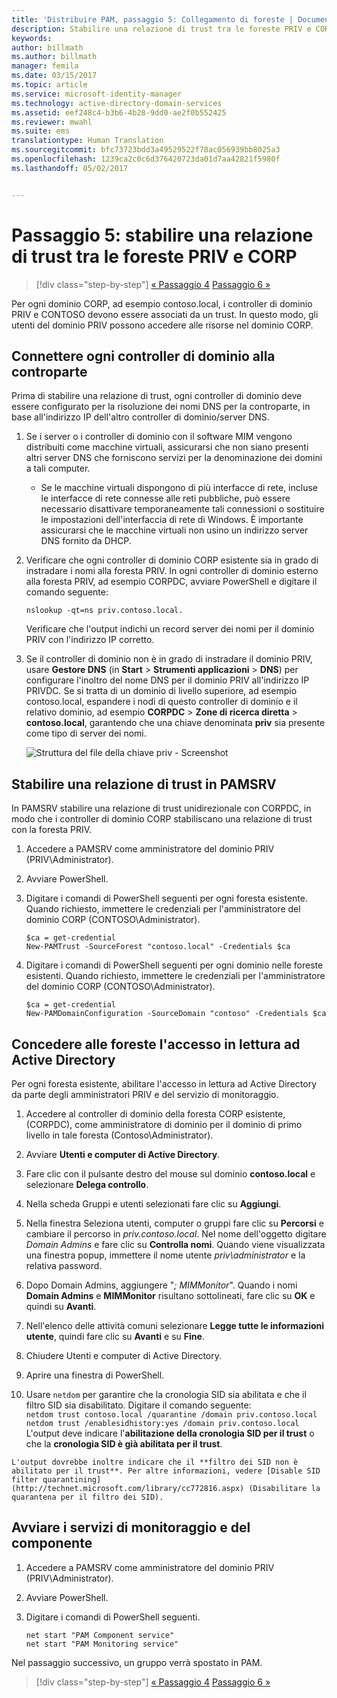 ```yaml
---
title: 'Distribuire PAM, passaggio 5: Collegamento di foreste | Documentazione Microsoft'
description: Stabilire una relazione di trust tra le foreste PRIV e CORP in modo che gli utenti con privilegi nella foresta PRIV possano accedere alle risorse CORP.
keywords: 
author: billmath
ms.author: billmath
manager: femila
ms.date: 03/15/2017
ms.topic: article
ms.service: microsoft-identity-manager
ms.technology: active-directory-domain-services
ms.assetid: eef248c4-b3b6-4b28-9dd0-ae2f0b552425
ms.reviewer: mwahl
ms.suite: ems
translationtype: Human Translation
ms.sourcegitcommit: bfc73723bdd3a49529522f78ac056939bb8025a3
ms.openlocfilehash: 1239ca2c0c6d376420723da01d7aa42821f5980f
ms.lasthandoff: 05/02/2017


---
```


# <a name="step-5--establish-trust-between-priv-and-corp-forests"></a>Passaggio 5: stabilire una relazione di trust tra le foreste PRIV e CORP

>[!div class="step-by-step"]
[« Passaggio 4](step-4-install-mim-components-on-pam-server.md)
[Passaggio 6 »](step-6-transition-group-to-pam.md)


Per ogni dominio CORP, ad esempio contoso.local, i controller di dominio PRIV e CONTOSO devono essere associati da un trust. In questo modo, gli utenti del dominio PRIV possono accedere alle risorse nel dominio CORP.

## <a name="connect-each-domain-controller-to-its-counterpart"></a>Connettere ogni controller di dominio alla controparte

Prima di stabilire una relazione di trust, ogni controller di dominio deve essere configurato per la risoluzione dei nomi DNS per la controparte, in base all'indirizzo IP dell'altro controller di dominio/server DNS.

1.  Se i server o i controller di dominio con il software MIM vengono distribuiti come macchine virtuali, assicurarsi che non siano presenti altri server DNS che forniscono servizi per la denominazione dei domini a tali computer.
    - Se le macchine virtuali dispongono di più interfacce di rete, incluse le interfacce di rete connesse alle reti pubbliche, può essere necessario disattivare temporaneamente tali connessioni o sostituire le impostazioni dell'interfaccia di rete di Windows. È importante assicurarsi che le macchine virtuali non usino un indirizzo server DNS fornito da DHCP.

2.  Verificare che ogni controller di dominio CORP esistente sia in grado di instradare i nomi alla foresta PRIV. In ogni controller di dominio esterno alla foresta PRIV, ad esempio CORPDC, avviare PowerShell e digitare il comando seguente:

    ```
    nslookup -qt=ns priv.contoso.local.
    ```
    Verificare che l'output indichi un record server dei nomi per il dominio PRIV con l'indirizzo IP corretto.

3.  Se il controller di dominio non è in grado di instradare il dominio PRIV, usare **Gestore DNS** (in **Start** > **Strumenti applicazioni** > **DNS**) per configurare l'inoltro del nome DNS per il dominio PRIV all'indirizzo IP PRIVDC. Se si tratta di un dominio di livello superiore, ad esempio contoso.local, espandere i nodi di questo controller di dominio e il relativo dominio, ad esempio **CORPDC** > **Zone di ricerca diretta** > **contoso.local**, garantendo che una chiave denominata **priv** sia presente come tipo di server dei nomi.

    ![Struttura del file della chiave priv - Screenshot](./media/PAM_GS_DNS_Manager.png)

## <a name="establish-trust-on-pamsrv"></a>Stabilire una relazione di trust in PAMSRV

In PAMSRV stabilire una relazione di trust unidirezionale con CORPDC, in modo che i controller di dominio CORP stabiliscano una relazione di trust con la foresta PRIV.

1. Accedere a PAMSRV come amministratore del dominio PRIV (PRIV\Administrator).

2.  Avviare PowerShell.

3.  Digitare i comandi di PowerShell seguenti per ogni foresta esistente. Quando richiesto, immettere le credenziali per l'amministratore del dominio CORP (CONTOSO\Administrator).

    ```
    $ca = get-credential
    New-PAMTrust -SourceForest "contoso.local" -Credentials $ca
    ```

4.  Digitare i comandi di PowerShell seguenti per ogni dominio nelle foreste esistenti. Quando richiesto, immettere le credenziali per l'amministratore del dominio CORP (CONTOSO\Administrator).

    ```
    $ca = get-credential
    New-PAMDomainConfiguration -SourceDomain "contoso" -Credentials $ca
    ```

## <a name="give-forests-read-access-to-active-directory"></a>Concedere alle foreste l'accesso in lettura ad Active Directory

Per ogni foresta esistente, abilitare l'accesso in lettura ad Active Directory da parte degli amministratori PRIV e del servizio di monitoraggio.

1.  Accedere al controller di dominio della foresta CORP esistente, (CORPDC), come amministratore di dominio per il dominio di primo livello in tale foresta (Contoso\Administrator).  
2.  Avviare **Utenti e computer di Active Directory**.  
3.  Fare clic con il pulsante destro del mouse sul dominio **contoso.local** e selezionare **Delega controllo**.  
4.  Nella scheda Gruppi e utenti selezionati fare clic su **Aggiungi**.  
5.  Nella finestra Seleziona utenti, computer o gruppi fare clic su **Percorsi** e cambiare il percorso in *priv.contoso.local*.  Nel nome dell'oggetto digitare *Domain Admins* e fare clic su **Controlla nomi**. Quando viene visualizzata una finestra popup, immettere il nome utente *priv\administrator* e la relativa password.  
6.  Dopo Domain Admins, aggiungere "*; MIMMonitor*". Quando i nomi **Domain Admins** e **MIMMonitor** risultano sottolineati, fare clic su **OK** e quindi su **Avanti**.  
7.  Nell'elenco delle attività comuni selezionare **Legge tutte le informazioni utente**, quindi fare clic su **Avanti** e su **Fine**.  
8.  Chiudere Utenti e computer di Active Directory.

9.  Aprire una finestra di PowerShell.  
10.  Usare `netdom` per garantire che la cronologia SID sia abilitata e che il filtro SID sia disabilitato. Digitare il comando seguente:  
    ```
    netdom trust contoso.local /quarantine /domain priv.contoso.local
    netdom trust /enablesidhistory:yes /domain priv.contoso.local
    ```
    L'output deve indicare l'**abilitazione della cronologia SID per il trust** o che la **cronologia SID è già abilitata per il trust**.

    L'output dovrebbe inoltre indicare che il **filtro dei SID non è abilitato per il trust**. Per altre informazioni, vedere [Disable SID filter quarantining](http://technet.microsoft.com/library/cc772816.aspx) (Disabilitare la quarantena per il filtro dei SID).

## <a name="start-the-monitoring-and-component-services"></a>Avviare i servizi di monitoraggio e del componente

1.  Accedere a PAMSRV come amministratore del dominio PRIV (PRIV\Administrator).

2.  Avviare PowerShell.

3.  Digitare i comandi di PowerShell seguenti.

    ```
    net start "PAM Component service"
    net start "PAM Monitoring service"
    ```

Nel passaggio successivo, un gruppo verrà spostato in PAM.

>[!div class="step-by-step"]
[« Passaggio 4](step-4-install-mim-components-on-pam-server.md)
[Passaggio 6 »](step-6-transition-group-to-pam.md)

